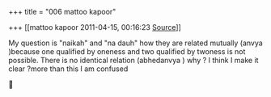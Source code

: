 +++
title = "006 mattoo kapoor"

+++
[[mattoo kapoor	2011-04-15, 00:16:23 [Source](https://groups.google.com/g/bvparishat/c/5Tues0YBxF8)]]



My question is "naikah" and "na dauh" how they are related mutually (anvya )because one qualified by oneness and two qualified by twoness is not possible. There is no identical relation (abhedanvya ) why ? I think I make it clear ?more than this I am confused



